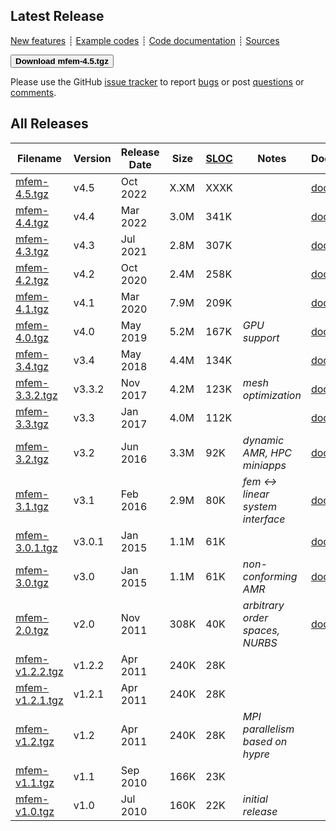 ## Latest Release

[New features](https://github.com/mfem/mfem/blob/v4.5/CHANGELOG)
┊ [Example codes](examples.md)
┊ [Code documentation](dox.md)
┊ [Sources](https://github.com/mfem/mfem)

[<button type="button" class="btn btn-success">
**Download mfem-4.5.tgz**
</button>](https://bit.ly/mfem-4-5)

Please use the GitHub [issue tracker](https://github.com/mfem/mfem/issues)
to report [bugs](https://github.com/mfem/mfem/issues/new?labels=bug)
or post [questions](https://github.com/mfem/mfem/issues/new?labels=question) or [comments](https://github.com/mfem/mfem/issues/new?labels=comment).

## All Releases

 **Filename** | **Version** | **Release Date**  | **Size** | **[SLOC](https://github.com/AlDanial/cloc)** | **Notes** | **Documentation** |
 ------------ | ----------- | ----------------- | -------- | -------------------------------------------- | --------- | ----------------- |
 [mfem-4.5.tgz](https://bit.ly/mfem-4-5) | v4.5 | Oct 2022 | X.XM | XXXK | | [docs/4.5](https://docs.mfem.org/4.5) |
 [mfem-4.4.tgz](https://bit.ly/mfem-4-4) | v4.4 | Mar 2022 | 3.0M | 341K | | [docs/4.4](https://docs.mfem.org/4.4) |
 [mfem-4.3.tgz](https://bit.ly/mfem-4-3) | v4.3 | Jul 2021 | 2.8M | 307K | | [docs/4.3](https://docs.mfem.org/4.3) |
 [mfem-4.2.tgz](https://bit.ly/mfem-4-2) | v4.2 | Oct 2020 | 2.4M | 258K | | [docs/4.2](https://docs.mfem.org/4.2) |
 [mfem-4.1.tgz](https://bit.ly/mfem-4-1) | v4.1 | Mar 2020 | 7.9M | 209K | | [docs/4.1](https://docs.mfem.org/4.1) |
 [mfem-4.0.tgz](https://bit.ly/mfem-4-0) | v4.0 | May 2019 | 5.2M | 167K | *GPU support* | [docs/4.0](https://docs.mfem.org/4.0) |
 [mfem-3.4.tgz](https://bit.ly/mfem-3-4) | v3.4 | May 2018 | 4.4M | 134K | | [docs/3.4](https://docs.mfem.org/3.4) |
 [mfem-3.3.2.tgz](https://goo.gl/Kd7Jk8) | v3.3.2 | Nov 2017 | 4.2M | 123K | *mesh optimization* | [docs/3.3.2](https://docs.mfem.org/3.3.2) |
 [mfem-3.3.tgz](https://goo.gl/Vrpsns) | v3.3 | Jan 2017 | 4.0M | 112K | | [docs/3.3](https://docs.mfem.org/3.3) |
 [mfem-3.2.tgz](https://goo.gl/Y9T75B) | v3.2 | Jun 2016 | 3.3M | 92K | *dynamic AMR, HPC miniapps* | [docs/3.2](https://docs.mfem.org/3.2) |
 [mfem-3.1.tgz](https://goo.gl/xrScXn) | v3.1 | Feb 2016 | 2.9M | 80K | *fem ↔&nbsp; linear system interface* | [docs/3.1](https://docs.mfem.org/3.1) |
 [mfem-3.0.1.tgz](https://goo.gl/gcNNsA) | v3.0.1 | Jan 2015 | 1.1M | 61K | | [docs/3.0](https://docs.mfem.org/3.0) |
 [mfem-3.0.tgz](https://goo.gl/TLcT5E) | v3.0 | Jan 2015 | 1.1M | 61K | *non-conforming AMR* | [docs/3.0](https://docs.mfem.org/3.0) |
 [mfem-2.0.tgz](https://goo.gl/PNrhv9) | v2.0 | Nov 2011 | 308K | 40K | *arbitrary order spaces, NURBS* | [docs/2.0](https://docs.mfem.org/2.0) |
 [mfem-v1.2.2.tgz](https://goo.gl/nJ56Qm) | v1.2.2 | Apr 2011 | 240K | 28K | | |
 [mfem-v1.2.1.tgz](https://goo.gl/w44nyx) | v1.2.1 | Apr 2011 | 240K | 28K | | |
 [mfem-v1.2.tgz](https://goo.gl/GQit7Z) | v1.2 | Apr 2011 | 240K | 28K | *MPI parallelism based on hypre* | |
 [mfem-v1.1.tgz](https://goo.gl/VJ7WB8) | v1.1 | Sep 2010 | 166K | 23K | | |
 [mfem-v1.0.tgz](https://goo.gl/gY141R) | v1.0 | Jul 2010 | 160K | 22K | *initial release* | |

